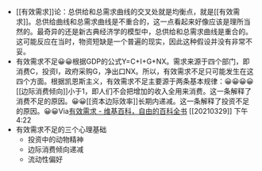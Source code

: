 - [[有效需求]]论：总供给和总需求曲线的交叉处就是均衡点，就是[[有效需求]]。总供给曲线和总需求曲线是不重合的，这一点看起来好像应该是理所当然的。最奇异的还是新古典经济学的模型中，总供给和总需求曲线是重合的。这可能反应在当时，物资短缺是一个普遍的现实，因此这种假设并没有非常不妥。
- 有效需求不足😀😀根据GDP的公式Y=C+I+G+NX。需求来源于四个部门，即消费C，投资I，政府采购G，净出口NX。所以，有效需求不足只可能发生在这四个方面。根据凯恩斯主义，有效需求不足主要源于两条基本规律：😀😀😀😀[[边际消费倾向]]小于1，即人们不会把增加的收入全用来消费。这一条解释了消费不足的原因。😀😀[[资本边际效率]]长期内递减。这一条解释了投资不足的原因。😀😀Via[有效需求 - 维基百科，自由的百科全书](https://zh.wikipedia.org/wiki/%E6%9C%89%E6%95%88%E9%9C%80%E6%B1%82) [[20210329]] 下午4:22
- 有效需求不足的三个心理基础
    - 投资中的动物精神
    - 边际消费倾向递减
    - 流动性偏好
